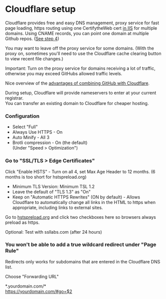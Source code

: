 # Cloudflare setup

Cloudflare provides free and easy DNS management, proxy service for fast page loading, https routing using one CertifytheWeb cert [in IIS](https://model.earth/setup) for multiple domains.  Using CNAME records, you can point one domain at multiple Github repos. ([See step 4](../../start/))

You may want to leave off the proxy service for some domains. (With the proxy on, sometimes you'll need to  use the Cloudflare cache clearing button to view recent file changes.)

Important: Turn on the proxy service for domains receiving a lot of traffic, otherwise you may exceed GitHubs allowed traffic levels.

Nice overview of the [advantages of combining GitHub with Cloudflare](https://www.toptal.com/github/unlimited-scale-web-hosting-github-pages-cloudflare).

During setup, Cloudflare will provide nameservers to enter at your current registrar.  
You can transfer an existing domain to Cloudflare for cheaper hosting.  

### Configuration

- Select "Full"
- Always Use HTTPS - On
- Auto Minify - All 3
- Brotli compression - On (the default)  
(Under "Speed > Optimization")  

### Go to "SSL/TLS > Edge Certificates"  

<!--
The following set-up steps from the three videos here: https://httpsiseasy.com

Video 2: Under the same tab

https://www.youtube.com/watch?time_continue=1&v=mVzdEl5G0iM
-->

Click "Enable HSTS" - Turn on all 4, set Max Age Header to 12 months. (6 months is too short for hstspreload.org)  

- Minimum TLS Version: Minimum TSL 1.2  
- Leave the default of "TLS 1.3" as "On"  
- Keep on "Automatic HTTPS Rewrites" (ON by default) - Allows Cloudflare to automatically change all links in the HTML to https when appropriate, including links to external sites.  

Go to [hstspreload.org](https://hstspreload.org) and click two checkboxes here so browsers always preload as https.  

Optional: Test with ssllabs.com (after 24 hours)  

### You won't be able to add a true wildcard redirect under "Page Rule"

Redirects only works for subdomains that are entered in the Cloudflare DNS list.  

Choose "Forwarding URL"  

\*.yourdomain.com/\*  
https://yourdomain.com/#go=$2  

<!--stackedit_data:
eyJoaXN0b3J5IjpbLTE4ODI2NjM2ODQsNDM2ODQyNDAyXX0=
-->
